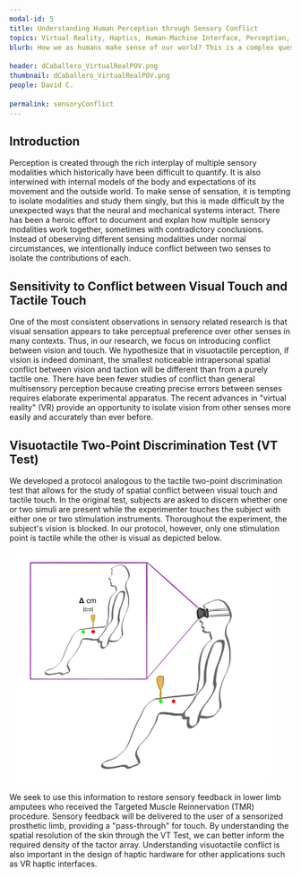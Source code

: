 ```yaml
---
modal-id: 5
title: Understanding Human Perception through Sensory Conflict
topics: Virtual Reality, Haptics, Human-Machine Interface, Perception, Prosthesis & Orthosis
blurb: How we as humans make sense of our world? This is a complex question which we are trying to address by means of sensory conflict in the realm of vision and taction. 

header: dCaballero_VirtualRealPOV.png
thumbnail: dCaballero_VirtualRealPOV.png
people: David C.

permalink: sensoryConflict
---
```


## Introduction
Perception is created through the rich interplay of multiple sensory modalities which historically have been difficult to quantify. It is also interwined with internal models of the body and expectations of its movement and the outside world. To make sense of sensation, it is tempting to isolate modalities and study them singly, but this is made difficult by the unexpected ways that the neural and mechanical systems interact. There has been a heroic effort to document and explan how multiple sensory modalities work together, sometimes with contradictory conclusions. 
Instead of obeserving different sensing modalities under normal circumstances, we intentionally induce conflict between two senses to isolate the contributions of each.  

## Sensitivity to Conflict between Visual Touch and Tactile Touch
One of the most consistent observations in sensory related research is that visual sensation appears to take perceptual preference over other senses in many contexts. Thus, in our research, we focus on introducing conflict between vision and touch. We hypothesize that in visuotactile perception, if vision is indeed dominant, the smallest noticeable intrapersonal spatial conflict between vision and taction will be different than from a purely tactile one. There have been fewer studies of conflict than general multisensory perception because creating precise errors between senses requires elaborate experimental apparatus. The recent advances in "virtual reality" (VR) provide an opportunity to isolate vision from other senses more easily and accurately than ever before.

## Visuotactile Two-Point Discrimination Test (VT Test)
We developed a protocol analogous to the tactile two-point discrimination test that allows for the study of spatial conflict between visual touch and tactile touch. In the original test, subjects are asked to discern whether one or two simuli are present while the experimenter touches the subject with either one or two stimulation instruments. Thoroughout the experiment, the subject's vision is blocked.
  In our protocol, however, only one stimulation point is tactile while the other is visual as depicted below.

![vtSchematic](/img/portfolio/dCaballero_VRExpSchematic.png)

  We seek to use this information to restore sensory feedback in lower limb amputees who received the Targeted Muscle Reinnervation (TMR) procedure. Sensory feedback will be delivered to the user of a sensorized prosthetic limb, providing a "pass-through" for touch. By understanding the spatial resolution of the skin through the VT Test, we can better inform the required density of the tactor array. Understanding visuotactile conflict is also important in the design of haptic hardware for other applications such as VR haptic interfaces. 

